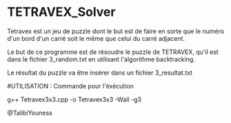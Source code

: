 # TETRAVEX_Solver


Tetravex est un jeu de puzzle dont le but est de faire en sorte que le numéro d'un bord d'un carré soit le même que celui du carré adjacent.

Le but de ce programme est de résoudre le puzzle de TETRAVEX, qu'il est dans le fichier 3_random.txt en utilisant l'algorithme backtracking.

Le résultat du puzzle va être insérer dans un fichier 3_resultat.txt

#UTILISATION : Commande pour l'éxécution

 g++ Tetravex3x3.cpp -o Tetravex3x3 -Wall -g3
 
 
 @TalibiYouness
